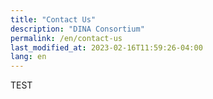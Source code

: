 ```yaml
---
title: "Contact Us"
description: "DINA Consortium"
permalink: /en/contact-us
last_modified_at: 2023-02-16T11:59:26-04:00
lang: en
---
```


TEST
